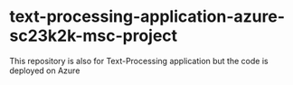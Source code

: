 # text-processing-application-azure-sc23k2k-msc-project
This repository is also for Text-Processing application but the code is deployed on Azure
